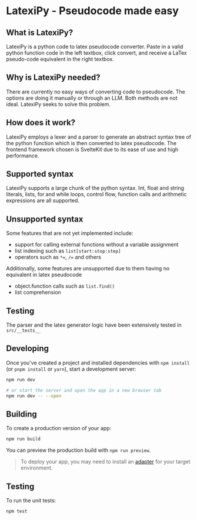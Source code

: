# LatexiPy - Pseudocode made easy

## What is LatexiPy?
LatexiPy is a python code to latex pseudocode converter. Paste in a valid python function code in the left textbox, click convert, and receive a LaTex pseudo-code equivalent in the right textbox. 

## Why is LatexiPy needed?
There are currently no easy ways of converting code to pseudocode. The options are doing it manually or through an LLM. Both methods are not ideal. LatexiPy seeks to solve this problem. 

## How does it work? 
LatexiPy employs a lexer and a parser to generate an abstract syntax tree of the python function which is then converted to latex pseudocode. The frontend framework chosen is SvelteKit due to its ease of use and high performance.

## Supported syntax
LatexiPy supports a large chunk of the python syntax. Int, float and string literals, lists, for and while loops, control flow, function calls and arithmetic expressions are all supported.

## Unsupported syntax
Some features that are not yet implemented include:
- support for calling external functions without a variable assignment
- list indexing such as `list[start:stop:step]`
- operators such as `*=`, `/=` and others 

Additionally, some features are unsupported due to them having no equivalent in latex pseudocode 
- object.function calls such as `list.find()`
- list comprehension


## Testing 
The parser and the latex generator logic have been extensively tested in `src/__tests__`


## Developing

Once you've created a project and installed dependencies with `npm install` (or `pnpm install` or `yarn`), start a development server:

```bash
npm run dev

# or start the server and open the app in a new browser tab
npm run dev -- --open
```

## Building

To create a production version of your app:

```bash
npm run build
```

You can preview the production build with `npm run preview`.

> To deploy your app, you may need to install an [adapter](https://kit.svelte.dev/docs/adapters) for your target environment.


## Testing 

To run the unit tests: 
```
npm test
```